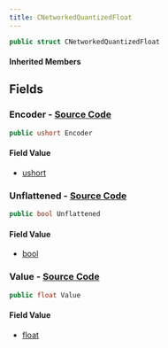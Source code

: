 ```yaml
---
title: CNetworkedQuantizedFloat
---
```


```csharp
public struct CNetworkedQuantizedFloat
```

#### Inherited Members

## Fields

### **Encoder** - [Source Code](https://github.com/swiftly-solution/swiftlys2/blob/main/managed/src/SwiftlyS2.Shared/Natives/Structs/CNetworkedQuantizedFloat.cs#L12)

```csharp
public ushort Encoder
```

#### Field Value

- [ushort](https://learn.microsoft.com/dotnet/api/system.uint16)

### **Unflattened** - [Source Code](https://github.com/swiftly-solution/swiftlys2/blob/main/managed/src/SwiftlyS2.Shared/Natives/Structs/CNetworkedQuantizedFloat.cs#L15)

```csharp
public bool Unflattened
```

#### Field Value

- [bool](https://learn.microsoft.com/dotnet/api/system.boolean)

### **Value** - [Source Code](https://github.com/swiftly-solution/swiftlys2/blob/main/managed/src/SwiftlyS2.Shared/Natives/Structs/CNetworkedQuantizedFloat.cs#L9)

```csharp
public float Value
```

#### Field Value

- [float](https://learn.microsoft.com/dotnet/api/system.single)


